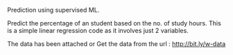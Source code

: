 Prediction using supervised ML.

Predict the percentage of an student based on the no. of study hours. This is a simple linear regression code as it involves just 2 variables.

The data has been attached or Get the data from the url : http://bit.ly/w-data
